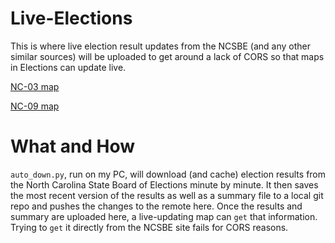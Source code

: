 # Live-Elections
This is where live election result updates from the NCSBE (and any other similar sources) will be uploaded to get around a lack of CORS so that maps in Elections can update live.

[NC-03 map](https://fiveham.github.io/Elections/2019/special/primary/NC-03-Live.html)

[NC-09 map](https://fiveham.github.io/Elections/2019/special/primary/NC-09-Live.html)

# What and How
`auto_down.py`, run on my PC, will download (and cache) election results from the North Carolina State Board of Elections minute by 
minute. It then saves the most recent version of the results as well as a summary file to a local git repo and pushes the changes to 
the remote here.  Once the results and summary are uploaded here, a live-updating map can `get` that information. Trying to `get` it 
directly from the NCSBE site fails for CORS reasons.


